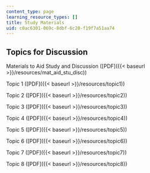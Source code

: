 ```yaml
---
content_type: page
learning_resource_types: []
title: Study Materials
uid: c0ac6301-069c-8dbf-6c20-f19f7a51aa74
---
```


Topics for Discussion
---------------------

Materials to Aid Study and Discussion ([PDF]({{< baseurl >}}/resources/mat_aid_stu_disc))

Topic 1 ([PDF]({{< baseurl >}}/resources/topic1))

Topic 2 ([PDF]({{< baseurl >}}/resources/topic2))

Topic 3 ([PDF]({{< baseurl >}}/resources/topic3))

Topic 4 ([PDF]({{< baseurl >}}/resources/topic4))

Topic 5 ([PDF]({{< baseurl >}}/resources/topic5))

Topic 6 ([PDF]({{< baseurl >}}/resources/topic6))

Topic 7 ([PDF]({{< baseurl >}}/resources/topic7))

Topic 8 ([PDF]({{< baseurl >}}/resources/topic8))